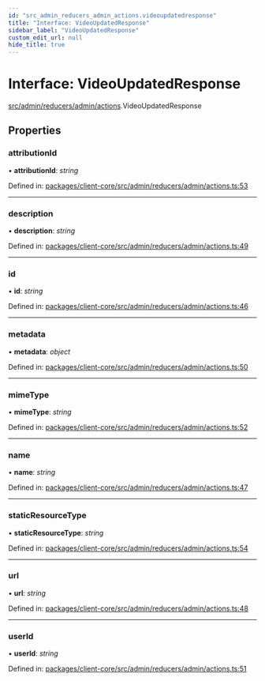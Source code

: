 ```yaml
---
id: "src_admin_reducers_admin_actions.videoupdatedresponse"
title: "Interface: VideoUpdatedResponse"
sidebar_label: "VideoUpdatedResponse"
custom_edit_url: null
hide_title: true
---
```


# Interface: VideoUpdatedResponse

[src/admin/reducers/admin/actions](../modules/src_admin_reducers_admin_actions.md).VideoUpdatedResponse

## Properties

### attributionId

• **attributionId**: *string*

Defined in: [packages/client-core/src/admin/reducers/admin/actions.ts:53](https://github.com/xr3ngine/xr3ngine/blob/716a06460/packages/client-core/src/admin/reducers/admin/actions.ts#L53)

___

### description

• **description**: *string*

Defined in: [packages/client-core/src/admin/reducers/admin/actions.ts:49](https://github.com/xr3ngine/xr3ngine/blob/716a06460/packages/client-core/src/admin/reducers/admin/actions.ts#L49)

___

### id

• **id**: *string*

Defined in: [packages/client-core/src/admin/reducers/admin/actions.ts:46](https://github.com/xr3ngine/xr3ngine/blob/716a06460/packages/client-core/src/admin/reducers/admin/actions.ts#L46)

___

### metadata

• **metadata**: *object*

Defined in: [packages/client-core/src/admin/reducers/admin/actions.ts:50](https://github.com/xr3ngine/xr3ngine/blob/716a06460/packages/client-core/src/admin/reducers/admin/actions.ts#L50)

___

### mimeType

• **mimeType**: *string*

Defined in: [packages/client-core/src/admin/reducers/admin/actions.ts:52](https://github.com/xr3ngine/xr3ngine/blob/716a06460/packages/client-core/src/admin/reducers/admin/actions.ts#L52)

___

### name

• **name**: *string*

Defined in: [packages/client-core/src/admin/reducers/admin/actions.ts:47](https://github.com/xr3ngine/xr3ngine/blob/716a06460/packages/client-core/src/admin/reducers/admin/actions.ts#L47)

___

### staticResourceType

• **staticResourceType**: *string*

Defined in: [packages/client-core/src/admin/reducers/admin/actions.ts:54](https://github.com/xr3ngine/xr3ngine/blob/716a06460/packages/client-core/src/admin/reducers/admin/actions.ts#L54)

___

### url

• **url**: *string*

Defined in: [packages/client-core/src/admin/reducers/admin/actions.ts:48](https://github.com/xr3ngine/xr3ngine/blob/716a06460/packages/client-core/src/admin/reducers/admin/actions.ts#L48)

___

### userId

• **userId**: *string*

Defined in: [packages/client-core/src/admin/reducers/admin/actions.ts:51](https://github.com/xr3ngine/xr3ngine/blob/716a06460/packages/client-core/src/admin/reducers/admin/actions.ts#L51)
